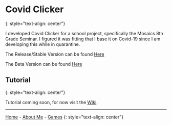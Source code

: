 # Covid Clicker
{: style="text-align: center"}

I developed Covid Clicker for a school project, specifically the Mosaics 8th Grade Seminar. I figured it was fitting that I base it on Covid-19 since I am developing this while in quarantine.

The Release/Stable Version can be found [Here](http://orteil.dashnet.org/igm/?g=http://raw.githubusercontent.com/KethTheMeifwa/CovidClicker/master/release/maincode.txt)

The Beta Version can be found [Here](http://orteil.dashnet.org/igm/?g=http://raw.githubusercontent.com/KethTheMeifwa/CovidClicker/master/beta/maincode.txt)

## Tutorial
{: style="text-align: center"}

Tutorial coming soon, for now visit the [Wiki](https://github.com/KethTheMeifwa/CovidClicker/wiki).

---

[Home](https://keththemeifwa.github.io) - [About Me](aboutme) - [Games](games)
{: style="text-align: center"}
